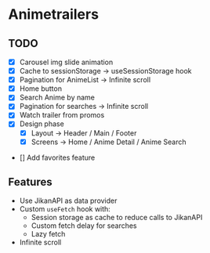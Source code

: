 # Animetrailers

## TODO

- [x] Carousel img slide animation
- [x] Cache to sessionStorage -> useSessionStorage hook
- [x] Pagination for AnimeList -> Infinite scroll
- [x] Home button
- [x] Search Anime by name
- [x] Pagination for searches -> Infinite scroll
- [x] Watch trailer from promos
- [x] Design phase
  - [x] Layout -> Header / Main / Footer
  - [x] Screens -> Home / Anime Detail / Anime Search
- [] Add favorites feature

## Features

- Use JikanAPI as data provider
- Custom `useFetch` hook with:
  - Session storage as cache to reduce calls to JikanAPI
  - Custom fetch delay for searches
  - Lazy fetch
- Infinite scroll
